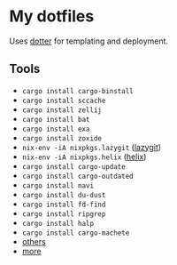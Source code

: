 # My dotfiles

Uses [dotter](https://github.com/SuperCuber/dotter) for templating and deployment.

## Tools

- `cargo install cargo-binstall`
- `cargo install sccache`
- `cargo install zellij`
- `cargo install bat`
- `cargo install exa`
- `cargo install zoxide`
- `nix-env -iA nixpkgs.lazygit` ([lazygit](https://github.com/jesseduffield/lazygit))
- `nix-env -iA nixpkgs.helix` ([helix](https://github.com/helix-editor/helix))
- `cargo install cargo-update`
- `cargo install cargo-outdated`
- `cargo install navi`
- `cargo install du-dust`
- `cargo install fd-find`
- `cargo install ripgrep`
- `cargo install halp`
- `cargo install cargo-machete`
- [others](https://dev.to/deepu105/rust-easy-modern-cross-platform-command-line-tools-to-supercharge-your-terminal-4dd3)
- [more](https://github.com/TaKO8Ki/awesome-alternatives-in-rust)

